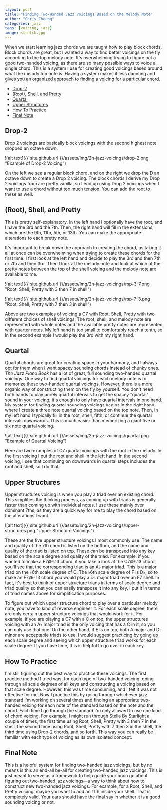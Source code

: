 ```yaml
---
layout: post
title: "Finding Two-Handed Jazz Voicings Based on the Melody Note"
author: "Chris Cheung"
categories: jazz
tags: [voicing, jazz]
image: stretch.jpg
---
```


When we start learning jazz chords we are taught how to play block chords. Block chords are great, but I wanted a way to find better voicings on the fly according to the top melody note. It's overwhelming trying to figure out a good two-handed voicing, as there are so many possible ways to voice a single chord. This is a system I use for creating good voicings based around what the melody top note is. Having a system makes it less daunting and gives you an organized approach to finding a voicing for a particular chord.

- [Drop-2](#drop-2)
- [(Root), Shell, and Pretty](#root-shell-and-pretty)
- [Quartal](#quartal)
- [Upper Structures](#upper-structures)
- [How To Practice](#how-to-practice)
- [Final Note](#final-note)

## Drop-2

Drop 2 voicings are basically block voicings with the second highest note dropped an octave down.

![alt text]({{ site.github.url }}/assets/img/2h-jazz-voicings/drop-2.png "Example of Drop-2 Voicing")

On the left we see a regular block chord, and on the right we drop the D an octave down to create a Drop 2 voicing. The block chords I derive my Drop 2 voicings from are pretty vanilla, so I end up using Drop 2 voicings when I want to use a chord without too much tension. You can add the root to these as well.

## (Root), Shell, and Pretty

This is pretty self-explanatory. In the left hand I optionally have the root, and I have the 3rd and the 7th. Then, the right hand will fill in the extensions, which are the 9th, 11th, 5th, or 13th. You can make the appropriate alterations to each pretty note.

It's important to break down the approach to creating the chord, as taking it all at once can be overwhelming when trying to create these chords for the first time. I first look at the left hand and decide to play the 3rd and then 7th or 7th and then 3rd. Then I look at the melody note and look at which of the pretty notes between the top of the shell voicing and the melody note are available to me.

![alt text]({{ site.github.url }}/assets/img/2h-jazz-voicings/rsp-3-7.png "Root, Shell, Pretty with 3 then 7 in shell")

![alt text]({{ site.github.url }}/assets/img/2h-jazz-voicings/rsp-7-3.png "Root, Shell, Pretty with 7 then 3 in shell")

Above are two examples of voicing a C7 with Root, Shell, Pretty with two different choices of shell voicings. The root, shell, and melody note are represented with whole notes and the available pretty notes are represented with quarter notes. My left hand is too small to comfortably reach a tenth, so in the second example I would play the 3rd with my right hand.

## Quartal

Quartal chords are great for creating space in your harmony, and I always opt for them when I want spacey sounding chords instead of chunky ones. _The Jazz Piano Book_ has a lot of great, full sounding two-handed quartal voicings. One way to find quartal voicings for each melody note is to memorize these two-handed quartal voicings. However, there is a more organic way of constructing them on the fly by yourself. You don't need both hands to play purely quartal intervals to get the spacey "quartal" sound in your voicing; it's enough to only have quartal intervals in one hand. My system for finding quartal sounding voicings begins in the right hand, where I create a three note quartal voicing based on the top note. Then, in my left hand I typically fill in the root, shell, fifth, or continue the quartal intervals downwards. This is much easier than memorizing a giant five or six note quartal voicing.

![alt text]({{ site.github.url }}/assets/img/2h-jazz-voicings/quartal.png "Example of Quartal Voicing")

Here are two examples of C7 quartal voicings with the root in the melody. In the first voicing I put the root and shell in the left hand. In the second voicing, I see that continuing on downwards in quartal steps includes the root and shell, so I do that.

## Upper Structures

Upper structures voicing is when you play a triad over an existing chord. This simplifies the thinking process, as coming up with triads is generally faster than coming up with individual notes. I use these mainly over dominant 7ths, as they are a quick way for me to play the chord based on the alterations I want.

![alt text]({{ site.github.url }}/assets/img/2h-jazz-voicings/upper-structures.png "Upper Structure Voicings")

These are the five upper structure voicings I most commonly use. The name and quality of the 7th chord is listed on the bottom, and the name and quality of the triad is listed on top. These can be transposed into any key based on the scale degree and quality of the triad. For example, if you wanted to make a F7&#9839;9&#9837;13 chord, if you take a look at the C7&#9839;9&#9837;13 chord, you'll see that the corresponding triad is an A&#9837; major triad. This is a major triad on the &#9837;6th scale degree of C. The &#9837;6th scale degree of F is D&#9837;, so to make an F7&#9839;9&#9837;13 chord you would play a D&#9837; major triad over an F7 shell. In fact, it's best to think of upper structure triads in terms of scale degree and triad quality so that you can easily transpose it into any key. I put it in terms of triad names above for simplification purposes.

To figure out which upper structure chord to play over a particular melody note, you have to kind of reverse engineer it. For each scale degree, there are only certain upper structure voicings that would work for it. For example, if you are playing a C7 with a C on top, the upper structures voicing with an A&#9837; major triad is the only voicing that has a C in it, so you can only use that one. On the other hand, if E is on top, both A major and D&#9837; minor are acceptable triads to use. I would suggest practicing by going up each scale degree and seeing which upper structure triad works for each scale degree. If you have time, this is helpful to go over in each key.

## How To Practice

I'm still figuring out the best way to practice these voicings. The first practice method I tried was, for each type of two-handed voicing, going through all scale degrees of all keys and constructing a voicing based on that scale degree. However, this was time consuming, and I felt it was not effective for me. Now I practice this by going through whichever jazz standard I'm working on several times and finding an appropriate two-handed voicing for each note of the standard based on the note and the chord. Each time I go through the standard I'm only allowed to use one kind of chord voicing. For example, I might run through Stella By Starlight a couple of times, the first time using Root, Shell, Pretty with 3 then 7 in the shell, the second time using Root, Shell, Pretty with 7 then 3 in the shell, the third time using Drop-2 chords, and so forth. This way you can really be familiar with each type of voicing as its own isolated concept.

## Final Note

This is a helpful system for finding two-handed jazz voicings, but by no means is this an end-all be-all for creating two-handed jazz voicings. This is just meant to serve as a framework to help guide your brain go about figuring out two-handed jazz voicings&mdash;a way to think about how to construct new two-handed jazz voicings. For example, for a Root, Shell, and Pretty voicing, maybe you want to add an 11th inside your shell. That is completely valid. Your ears should have the final say in whether it is a good sounding voicing or not.